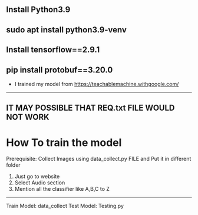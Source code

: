 ## Install Python3.9
## sudo apt install python3.9-venv

## Install tensorflow==2.9.1
## pip install protobuf==3.20.0
- I trained my model from https://teachablemachine.withgoogle.com/

---------------------------------------------------------------
IT MAY POSSIBLE THAT REQ.txt FILE WOULD NOT WORK
---------------------------------------------------------------
# How To train the model
Prerequisite: Collect Images using data_collect.py FILE and Put it in different folder

1. Just go to website 
2. Select Audio section
3. Mention all the classifier like A,B,C to Z
---------------------------------------------------------------
Train Model: data_collect
Test Model: Testing.py
